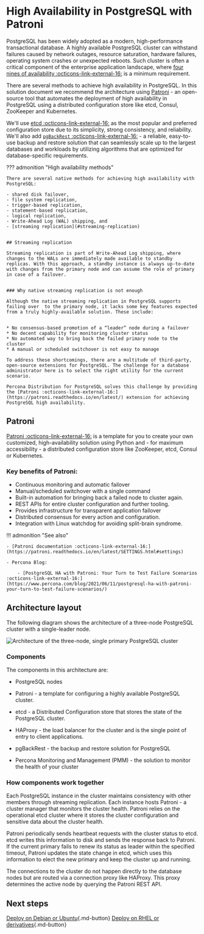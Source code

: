 # High Availability in PostgreSQL with Patroni

PostgreSQL has been widely adopted as a modern, high-performance transactional database. A highly available PostgreSQL cluster can withstand failures caused by network outages, resource saturation, hardware failures, operating system crashes or unexpected reboots. Such cluster is often a critical component of the enterprise application landscape, where [four nines of availability :octicons-link-external-16:](https://en.wikipedia.org/wiki/High_availability#Percentage_calculation) is a minimum requirement. 

There are several methods to achieve high availability in PostgreSQL. In this solution document we recommend the architecture using [Patroni](#patroni) - an open-source tool that automates the deployment of high availability in PostgreSQL using a distributed configuration store like etcd, Consul, ZooKeeper and Kubernetes. 

We'll use [etcd :octicons-link-external-16:](https://etcd.io/docs/v3.3/learning/why/) as the most popular and preferred configuration store due to its simplicity, strong consistency, and reliability. We'll also add [`pgBackRest` :octicons-link-external-16:](https://pgbackrest.org/) - a reliable, easy-to-use backup and restore solution that can seamlessly scale up to the largest databases and workloads by utilizing algorithms that are optimized for database-specific requirements.

??? admonition "High availability methods"

    There are several native methods for achieving high availability with PostgreSQL:

    - shared disk failover, 
    - file system replication, 
    - trigger-based replication, 
    - statement-based replication, 
    - logical replication, 
    - Write-Ahead Log (WAL) shipping, and
    - [streaming replication](#streaming-replication)


    ## Streaming replication

    Streaming replication is part of Write-Ahead Log shipping, where changes to the WALs are immediately made available to standby replicas. With this approach, a standby instance is always up-to-date with changes from the primary node and can assume the role of primary in case of a failover.


    ### Why native streaming replication is not enough

    Although the native streaming replication in PostgreSQL supports failing over  to the primary node, it lacks some key features expected from a truly highly-available solution. These include:


    * No consensus-based promotion of a “leader” node during a failover
    * No decent capability for monitoring cluster status 
    * No automated way to bring back the failed primary node to the cluster
    * A manual or scheduled switchover is not easy to manage 

    To address these shortcomings, there are a multitude of third-party, open-source extensions for PostgreSQL. The challenge for a database administrator here is to select the right utility for the current scenario. 

    Percona Distribution for PostgreSQL solves this challenge by providing the [Patroni :octicons-link-external-16:](https://patroni.readthedocs.io/en/latest/) extension for achieving PostgreSQL high availability.

## Patroni

[Patroni :octicons-link-external-16:](https://patroni.readthedocs.io/en/latest/) is a template for you to create your own customized, high-availability solution using Python and - for maximum accessibility - a distributed configuration store like ZooKeeper, etcd, Consul or Kubernetes. 

### Key benefits of Patroni:

* Continuous monitoring and automatic failover
* Manual/scheduled switchover with a single command
* Built-in automation for bringing back a failed node to cluster again.
* REST APIs for entire cluster configuration and further tooling.
* Provides infrastructure for transparent application failover
* Distributed consensus for every action and configuration.
* Integration with Linux watchdog for avoiding split-brain syndrome.


!!! admonition "See also"

    - [Patroni documentation :octicons-link-external-16:](https://patroni.readthedocs.io/en/latest/SETTINGS.html#settings)

    - Percona Blog: 

        - [PostgreSQL HA with Patroni: Your Turn to Test Failure Scenarios :octicons-link-external-16:](https://www.percona.com/blog/2021/06/11/postgresql-ha-with-patroni-your-turn-to-test-failure-scenarios/) 

## Architecture layout

The following diagram shows the architecture of a three-node PostgreSQL cluster with a single-leader node. 

![Architecture of the three-node, single primary PostgreSQL cluster](../_images/diagrams/ha-architecture-patroni.png)

### Components

The components in this architecture are:

- PostgreSQL nodes 

- Patroni - a template for configuring a highly available PostgreSQL cluster.

- etcd - a Distributed Configuration store that stores the state of the PostgreSQL cluster. 

- HAProxy - the load balancer for the cluster and is the single point of entry to client applications. 

- pgBackRest - the backup and restore solution for PostgreSQL

- Percona Monitoring and Management (PMM) - the solution to monitor the health of your cluster 

### How components work together

Each PostgreSQL instance in the cluster maintains consistency with other members through streaming replication. Each instance hosts Patroni - a cluster manager that monitors the cluster health. Patroni relies on the operational etcd cluster where it stores the cluster configuration and sensitive data about the cluster health. 

Patroni periodically sends heartbeat requests with the cluster status to etcd. etcd writes this information to disk and sends the response back to Patroni. If the current primary fails to renew its status as leader within the specified timeout, Patroni updates the state change in etcd, which uses this information to elect the new primary and keep the cluster up and running.

The connections to the cluster do not happen directly to the database nodes but are routed via a connection proxy like HAProxy. This proxy determines the active node by querying the Patroni REST API.

## Next steps

[Deploy on Debian or Ubuntu](ha-setup-apt.md){.md-button}
[Deploy on RHEL or derivatives](ha-setup-yum.md){.md-button}

